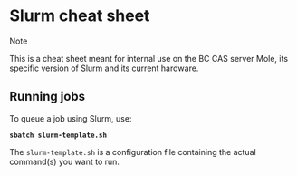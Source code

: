 # **Slurm cheat sheet**

> [!NOTE]
> This is a cheat sheet meant for internal use on the BC CAS server Mole, its specific version of Slurm and its current hardware.  

## Running jobs

To queue a job using Slurm, use:

**`sbatch slurm-template.sh`** 

The `slurm-template.sh` is a configuration file containing the actual command(s) you want to run.
